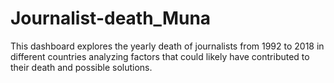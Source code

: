 # Journalist-death_Muna
This dashboard explores the yearly death of journalists from 1992 to 2018 in different countries analyzing factors that could likely have contributed to their death and possible solutions.
